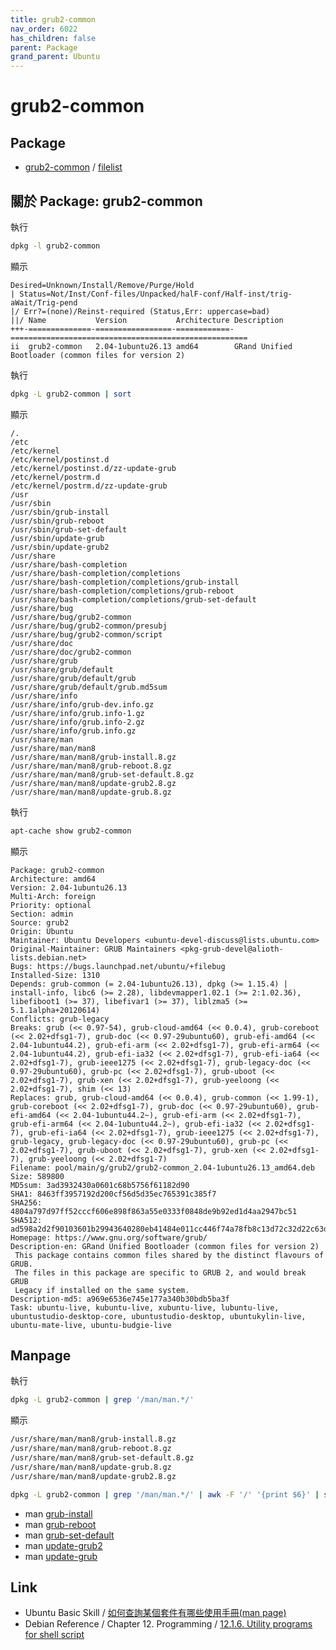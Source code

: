 ```yaml
---
title: grub2-common
nav_order: 6022
has_children: false
parent: Package
grand_parent: Ubuntu
---
```



# grub2-common

## Package

* [grub2-common](https://packages.ubuntu.com/focal/grub2-common) / [filelist](https://packages.ubuntu.com/focal/amd64/grub2-common/filelist)


## 關於 Package: grub2-common

執行

``` sh
dpkg -l grub2-common
```

顯示

```
Desired=Unknown/Install/Remove/Purge/Hold
| Status=Not/Inst/Conf-files/Unpacked/halF-conf/Half-inst/trig-aWait/Trig-pend
|/ Err?=(none)/Reinst-required (Status,Err: uppercase=bad)
||/ Name           Version           Architecture Description
+++-==============-=================-============-=====================================================
ii  grub2-common   2.04-1ubuntu26.13 amd64        GRand Unified Bootloader (common files for version 2)
```

執行

``` sh
dpkg -L grub2-common | sort
```

顯示

```
/.
/etc
/etc/kernel
/etc/kernel/postinst.d
/etc/kernel/postinst.d/zz-update-grub
/etc/kernel/postrm.d
/etc/kernel/postrm.d/zz-update-grub
/usr
/usr/sbin
/usr/sbin/grub-install
/usr/sbin/grub-reboot
/usr/sbin/grub-set-default
/usr/sbin/update-grub
/usr/sbin/update-grub2
/usr/share
/usr/share/bash-completion
/usr/share/bash-completion/completions
/usr/share/bash-completion/completions/grub-install
/usr/share/bash-completion/completions/grub-reboot
/usr/share/bash-completion/completions/grub-set-default
/usr/share/bug
/usr/share/bug/grub2-common
/usr/share/bug/grub2-common/presubj
/usr/share/bug/grub2-common/script
/usr/share/doc
/usr/share/doc/grub2-common
/usr/share/grub
/usr/share/grub/default
/usr/share/grub/default/grub
/usr/share/grub/default/grub.md5sum
/usr/share/info
/usr/share/info/grub-dev.info.gz
/usr/share/info/grub.info-1.gz
/usr/share/info/grub.info-2.gz
/usr/share/info/grub.info.gz
/usr/share/man
/usr/share/man/man8
/usr/share/man/man8/grub-install.8.gz
/usr/share/man/man8/grub-reboot.8.gz
/usr/share/man/man8/grub-set-default.8.gz
/usr/share/man/man8/update-grub2.8.gz
/usr/share/man/man8/update-grub.8.gz
```

執行

``` sh
apt-cache show grub2-common
```

顯示

```
Package: grub2-common
Architecture: amd64
Version: 2.04-1ubuntu26.13
Multi-Arch: foreign
Priority: optional
Section: admin
Source: grub2
Origin: Ubuntu
Maintainer: Ubuntu Developers <ubuntu-devel-discuss@lists.ubuntu.com>
Original-Maintainer: GRUB Maintainers <pkg-grub-devel@alioth-lists.debian.net>
Bugs: https://bugs.launchpad.net/ubuntu/+filebug
Installed-Size: 1310
Depends: grub-common (= 2.04-1ubuntu26.13), dpkg (>= 1.15.4) | install-info, libc6 (>= 2.28), libdevmapper1.02.1 (>= 2:1.02.36), libefiboot1 (>= 37), libefivar1 (>= 37), liblzma5 (>= 5.1.1alpha+20120614)
Conflicts: grub-legacy
Breaks: grub (<< 0.97-54), grub-cloud-amd64 (<< 0.0.4), grub-coreboot (<< 2.02+dfsg1-7), grub-doc (<< 0.97-29ubuntu60), grub-efi-amd64 (<< 2.04-1ubuntu44.2), grub-efi-arm (<< 2.02+dfsg1-7), grub-efi-arm64 (<< 2.04-1ubuntu44.2), grub-efi-ia32 (<< 2.02+dfsg1-7), grub-efi-ia64 (<< 2.02+dfsg1-7), grub-ieee1275 (<< 2.02+dfsg1-7), grub-legacy-doc (<< 0.97-29ubuntu60), grub-pc (<< 2.02+dfsg1-7), grub-uboot (<< 2.02+dfsg1-7), grub-xen (<< 2.02+dfsg1-7), grub-yeeloong (<< 2.02+dfsg1-7), shim (<< 13)
Replaces: grub, grub-cloud-amd64 (<< 0.0.4), grub-common (<< 1.99-1), grub-coreboot (<< 2.02+dfsg1-7), grub-doc (<< 0.97-29ubuntu60), grub-efi-amd64 (<< 2.04-1ubuntu44.2~), grub-efi-arm (<< 2.02+dfsg1-7), grub-efi-arm64 (<< 2.04-1ubuntu44.2~), grub-efi-ia32 (<< 2.02+dfsg1-7), grub-efi-ia64 (<< 2.02+dfsg1-7), grub-ieee1275 (<< 2.02+dfsg1-7), grub-legacy, grub-legacy-doc (<< 0.97-29ubuntu60), grub-pc (<< 2.02+dfsg1-7), grub-uboot (<< 2.02+dfsg1-7), grub-xen (<< 2.02+dfsg1-7), grub-yeeloong (<< 2.02+dfsg1-7)
Filename: pool/main/g/grub2/grub2-common_2.04-1ubuntu26.13_amd64.deb
Size: 589800
MD5sum: 3ad3932430a0601c68b5756f61182d90
SHA1: 8463ff3957192d200cf56d5d35ec765391c385f7
SHA256: 4804a797d97ff52cccf606e898f863a55e0333f0848de9b92ed1d4aa2947bc51
SHA512: ad598a2d2f90103601b29943640280eb41484e011cc446f74a78fb8c13d72c32d22c63dfea25921a4116c02d63e56d5592bcea85f8eab910b4f410fb5393e1fe
Homepage: https://www.gnu.org/software/grub/
Description-en: GRand Unified Bootloader (common files for version 2)
 This package contains common files shared by the distinct flavours of GRUB.
 The files in this package are specific to GRUB 2, and would break GRUB
 Legacy if installed on the same system.
Description-md5: a969e6536e745e177a340b30bdb5ba3f
Task: ubuntu-live, kubuntu-live, xubuntu-live, lubuntu-live, ubuntustudio-desktop-core, ubuntustudio-desktop, ubuntukylin-live, ubuntu-mate-live, ubuntu-budgie-live
```

## Manpage

執行

``` sh
dpkg -L grub2-common | grep '/man/man.*/'
```

顯示

``` sh
/usr/share/man/man8/grub-install.8.gz
/usr/share/man/man8/grub-reboot.8.gz
/usr/share/man/man8/grub-set-default.8.gz
/usr/share/man/man8/update-grub.8.gz
/usr/share/man/man8/update-grub2.8.gz
```

``` sh
dpkg -L grub2-common | grep '/man/man.*/' | awk -F '/' '{print $6}' | sort -u | awk -F '.' '{print "* man ["$1"](http://manpages.ubuntu.com/manpages/focal/en/man8/"$1".8.html)"}'
```

* man [grub-install](http://manpages.ubuntu.com/manpages/focal/en/man8/grub-install.8.html)
* man [grub-reboot](http://manpages.ubuntu.com/manpages/focal/en/man8/grub-reboot.8.html)
* man [grub-set-default](http://manpages.ubuntu.com/manpages/focal/en/man8/grub-set-default.8.html)
* man [update-grub2](http://manpages.ubuntu.com/manpages/focal/en/man8/update-grub2.8.html)
* man [update-grub](http://manpages.ubuntu.com/manpages/focal/en/man8/update-grub.8.html)


## Link

* Ubuntu Basic Skill / [如何查詢某個套件有哪些使用手冊(man page)](https://samwhelp.github.io/book-ubuntu-basic-skill/book/content/manual/how-to-find-out-manpages-by-a-package.html)
* Debian Reference / Chapter 12. Programming / [12.1.6. Utility programs for shell script](https://www.debian.org/doc/manuals/debian-reference/ch12.en.html#_utility_programs_for_shell_script)
